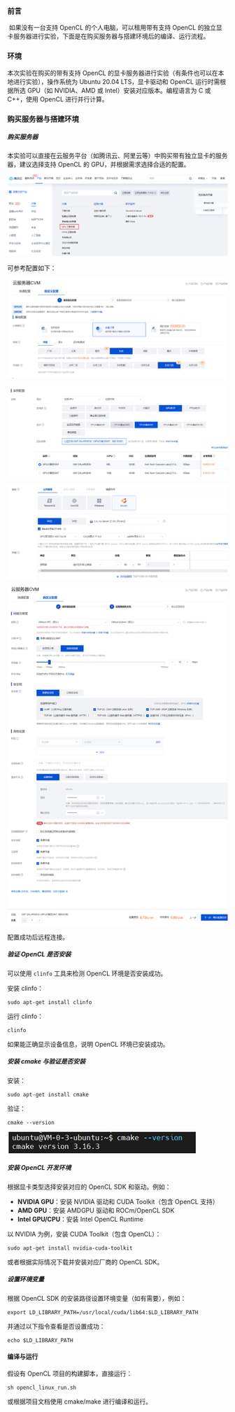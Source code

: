 ### 前言

​	如果没有一台支持 OpenCL 的个人电脑，可以租用带有支持 OpenCL 的独立显卡服务器进行实验，下面是在购买服务器与搭建环境后的编译、运行流程。

### 环境

本次实验在购买的带有支持 OpenCL 的显卡服务器进行实验（有条件也可以在本地进行实验），操作系统为 Ubuntu 20.04 LTS，显卡驱动和 OpenCL 运行时需根据所选 GPU（如 NVIDIA、AMD 或 Intel）安装对应版本。编程语言为 C 或 C++，使用 OpenCL 进行并行计算。

### 购买服务器与搭建环境

##### 购买服务器

本实验可以直接在云服务平台（如腾讯云、阿里云等）中购买带有独立显卡的服务器，建议选择支持 OpenCL 的 GPU，并根据需求选择合适的配置。

![image-20221211210142257](./Linux服务器下运行.assets/image-20221211210142257.png)

可参考配置如下：

![img](./Linux服务器下运行.assets/1670749863657-a91a3dfc-aedd-4c11-aae6-41b46eb83f5a.png)

![img](./Linux服务器下运行.assets/1670749879436-df155ecb-c1ec-4805-9c3e-8cf0dcdf8f32.png)

![img](./Linux服务器下运行.assets/1670749899115-7dc036d7-4bdd-4963-b1d4-f3e4975a4cb9.png)

![img](./Linux服务器下运行.assets/1670750173021-647f64d1-65b3-466b-abfe-1e6e32f9cf65.png)

配置成功后远程连接。

##### 验证 OpenCL 是否安装

可以使用 `clinfo` 工具来检测 OpenCL 环境是否安装成功。

安装 clinfo：

```
sudo apt-get install clinfo
```

运行 clinfo：

```
clinfo
```

如果能正确显示设备信息，说明 OpenCL 环境已安装成功。

##### 安装 cmake 与验证是否安装

安装：

```
sudo apt-get install cmake
```

验证：

```
cmake --version
```

![img](./Linux服务器下运行.assets/1670755172875-1e4403c0-dae3-4f87-9dac-57969452ebd6.png)

##### 安装 OpenCL 开发环境

根据显卡类型选择安装对应的 OpenCL SDK 和驱动。例如：

- **NVIDIA GPU**：安装 NVIDIA 驱动和 CUDA Toolkit（包含 OpenCL 支持）
- **AMD GPU**：安装 AMDGPU 驱动和 ROCm/OpenCL SDK
- **Intel GPU/CPU**：安装 Intel OpenCL Runtime

以 NVIDIA 为例，安装 CUDA Toolkit（包含 OpenCL）：

```
sudo apt-get install nvidia-cuda-toolkit
```

或者根据实际情况下载并安装对应厂商的 OpenCL SDK。

##### 设置环境变量

根据 OpenCL SDK 的安装路径设置环境变量（如有需要），例如：

```
export LD_LIBRARY_PATH=/usr/local/cuda/lib64:$LD_LIBRARY_PATH
```

并通过以下指令查看是否设置成功：

```
echo $LD_LIBRARY_PATH
```

#### 编译与运行

假设有 OpenCL 项目的构建脚本，直接运行：

```
sh opencl_linux_run.sh
```

或根据项目文档使用 cmake/make 进行编译和运行。
